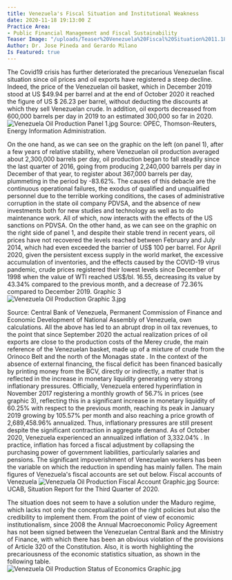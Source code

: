 ```yaml
---
title: Venezuela's Fiscal Situation and Institutional Weakness
date: 2020-11-18 19:13:00 Z
Practice Area:
- Public Financial Management and Fiscal Sustainability
Teaser Image: "/uploads/Teaser%20Venezuela%20Fiscal%20Situation%2011.18.2020.png"
Author: Dr. Jose Pineda and Gerardo Milano
Is Featured: true
---
```


The Covid19 crisis has further deteriorated the precarious Venezuelan fiscal situation since oil prices and oil exports have registered a steep decline. Indeed, the price of the Venezuelan oil basket, which in December 2019 stood at US $49.94 per barrel and at the end of October 2020 it reached the figure of US $ 26.23 per barrel, without deducting the discounts at which they sell Venezuelan crude. In addition, oil exports decreased from 600,000 barrels per day in 2019 to an estimated 300,000 so far in 2020.
![Venezuela Oil Production Panel 1.jpg](/uploads/Venezuela%20Oil%20Production%20Panel%201.jpg)
Source: OPEC, Thomson-Reuters, Energy Information Administration.

On the one hand, as we can see on the graphic on the left (on panel 1), after a few years of relative stability, where Venezuelan oil production averaged about 2,300,000 barrels per day, oil production began to fall steadily since the last quarter of 2016, going from producing 2,240,000 barrels per day in December of that year, to register about 367,000 barrels per day, plummeting in the period by -83.62%. The causes of this debacle are the continuous operational failures, the exodus of qualified and unqualified personnel due to the terrible working conditions, the cases of administrative corruption in the state oil company PDVSA, and the absence of new investments both for new studies and technology as well as to do maintenance work. All of which, now interacts with the effects of the US sanctions on PDVSA.
On the other hand, as we can see on the graphic on the right side of panel 1, and despite their stable trend in recent years, oil prices have not recovered the levels reached between February and July 2014, which had even exceeded the barrier of US$ 100 per barrel. For April 2020, given the persistent excess supply in the world market, the excessive accumulation of inventories, and the effects caused by the COVID-19 virus pandemic, crude prices registered their lowest levels since December of 1998 when the value of WTI reached US$/bl. 16.55, decreasing its value by 43.34% compared to the previous month, and a decrease of 72.36% compared to December 2019.
Graphic 3
![Venezuela Oil Production Graphic 3.jpg](/uploads/Venezuela%20Oil%20Production%20Graphic%203.jpg)
 
Source: Central Bank of Venezuela, Permanent Commission of Finance and Economic Development of National Assembly of Venezuela, own calculations.
All the above has led to an abrupt drop in oil tax revenues, to the point that since September 2020 the actual realization prices of oil exports are close to the production costs of the Merey crude, the main reference of the Venezuelan basket, made up of a mixture of crude from the Orinoco Belt and the north of the Monagas state . In the context of the absence of external financing, the fiscal deficit has been financed basically by printing money from the BCV, directly or indirectly, a matter that is reflected in the increase in monetary liquidity generating very strong inflationary pressures. Officially, Venezuela entered hyperinflation in November 2017  registering a monthly growth of 56.7% in prices (see graphic 3), reflecting this in a significant increase in monetary liquidity of 60.25% with respect to the previous month, reaching its peak in January 2019 growing by 105.57% per month and also reaching a price growth of 2,689,458.96% annualized.
Thus, inflationary pressures are still present despite the significant contraction in aggregate demand. As of October 2020, Venezuela experienced an annualized inflation of 3,332.04% . In practice, inflation has forced a fiscal adjustment by collapsing the purchasing power of government liabilities, particularly salaries and pensions. The significant impoverishment of Venezuelan workers has been the variable on which the reduction in spending has mainly fallen. The main figures of Venezuela's fiscal accounts are set out below.
Fiscal accounts of Venezuela
![Venezuela Oil Production Fiscal Account Graphic.jpg](/uploads/Venezuela%20Oil%20Production%20Fiscal%20Account%20Graphic.jpg)
Source: UCAB, Situation Report for the Third Quarter of 2020.

The situation does not seem to have a solution under the Maduro regime, which lacks not only the conceptualization of the right policies but also the credibility to implement them. From the point of view of economic institutionalism, since 2008 the Annual Macroeconomic Policy Agreement has not been signed between the Venezuelan Central Bank and the Ministry of Finance, with which there has been an obvious violation of the provisions of Article 320 of the Constitution. Also, it is worth highlighting the precariousness of the economic statistics situation, as shown in the following table. 
![Venezuela Oil Production Status of Economics Graphic.jpg](/uploads/Venezuela%20Oil%20Production%20Status%20of%20Economics%20Graphic.jpg)




